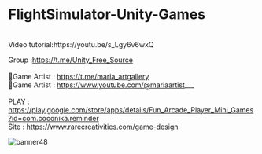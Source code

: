# FlightSimulator-Unity-Games
<br />
Video tutorial:https://youtu.be/s_Lgy6v6wxQ <br />

Group :https://t.me/Unity_Free_Source<br /><br />
🎨Game Artist : https://t.me/maria_artgallery<br />
🎨Game Artist : https://www.youtube.com/@mariaartist___  <br /><br />
PLAY : https://play.google.com/store/apps/details/Fun_Arcade_Player_Mini_Games?id=com.coconika.reminder<br />
Site : https://www.rarecreativities.com/game-design <br />


![banner48](https://user-images.githubusercontent.com/83016119/216759081-d3eae95b-6200-46db-9394-59dc21e3a921.png)
